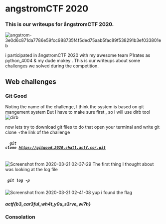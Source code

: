 # angstromCTF 2020
### This is our writeups for ångstromCTF 2020.
![angstrom-3e0d6c871da7786e59fcc988735f4f5ded75aab5fac89f538291b3ef033801eb](https://user-images.githubusercontent.com/36403473/77215806-d4b45380-6b1e-11ea-8853-b9539e6bc4d0.png)

i participated in ångstromCTF 2020 with my awesome team P1rates as python_4004 & my dude mokey  . This is our writeups about some challenges we solved during the competition.

## Web challenges 
### Git Good
 Noting the name of the challenge, I think the system is based on git mangement system 
 But I have to make sure first , so i will use dirb tool
![dirb](https://user-images.githubusercontent.com/36403473/77215204-85205880-6b1b-11ea-9ca2-a46a3b8c8347.png)

now lets try to download git files 
to do that open your terminal and write 
git clone +the link of the challenge 
##### <code> <b> git clone https://gitgood.2020.chall.actf.co/.git </b> </code> 
![Screenshot from 2020-03-21 02-37-29](https://user-images.githubusercontent.com/36403473/77215565-5f944e80-6b1d-11ea-9f41-b7f8d0feba48.png)
The first thing I thought about was looking at the log file
##### <code> <b>git log -p</b> </code>
![Screenshot from 2020-03-21 02-41-08](https://user-images.githubusercontent.com/36403473/77215657-037dfa00-6b1e-11ea-8edf-e4d6b2588f11.png)
yup i found the flag 
##### actf{b3_car3ful_wh4t_y0u_s3rve_wi7h}
### Consolation
